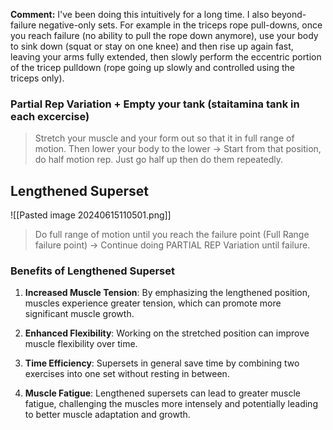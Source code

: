 **Comment:**
	I've been doing this intuitively for a long time. I also beyond-failure negative-only sets. For example in the triceps rope pull-downs, once you reach failure (no ability to pull the rope down anymore), use your body to sink down (squat or stay on one knee) and then rise up again fast, leaving your arms fully extended, then slowly perform the eccentric portion of the tricep pulldown (rope going up slowly and controlled using the triceps only).


### Partial Rep Variation + Empty your tank (staitamina tank in each excercise)
> Stretch your muscle and your form out so that it in full range of motion. Then lower your body to the lower -> Start from that position, do half motion rep. Just go half up then do them repeatedly.


## Lengthened Superset
![[Pasted image 20240615110501.png]]
> Do full range of motion until you reach the failure point (Full Range failure point) -> Continue doing PARTIAL REP Variation until failure.

### Benefits of Lengthened Superset

1. **Increased Muscle Tension**: By emphasizing the lengthened position, muscles experience greater tension, which can promote more significant muscle growth.
    
2. **Enhanced Flexibility**: Working on the stretched position can improve muscle flexibility over time.
    
3. **Time Efficiency**: Supersets in general save time by combining two exercises into one set without resting in between.
    
4. **Muscle Fatigue**: Lengthened supersets can lead to greater muscle fatigue, challenging the muscles more intensely and potentially leading to better muscle adaptation and growth.
